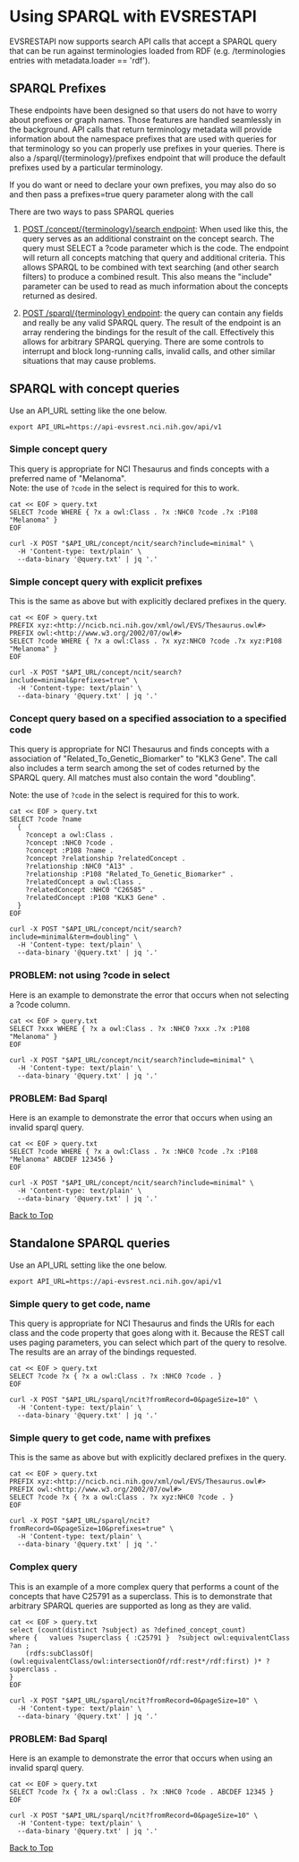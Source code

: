 # Using SPARQL with EVSRESTAPI

EVSRESTAPI now supports search API calls that accept a SPARQL query that can be
run against terminologies loaded from RDF (e.g. /terminologies entries with
metadata.loader == 'rdf').

## SPARQL Prefixes

These endpoints have been designed so that users do not have to worry about
prefixes or graph names. Those features are handled seamlessly in the background.
API calls that return terminology metadata will provide information about the
namespace prefixes that are used with queries for that terminology so you can
properly use prefixes in your queries.  There is also a /sparql/{terminology}/prefixes 
endpoint that will produce the default prefixes used by a particular terminology.

If you do want or need to declare your own prefixes, you may also do so and then
pass a prefixes=true query parameter along with the call


There are two ways to pass SPARQL queries

1. [POST /concept/{terminology}/search endpoint](#sparql-with-concept-queries):
   When used like this, the query serves as an additional constraint on the concept
   search. The query must SELECT a ?code parameter which is the code. The endpoint will
   return all concepts matching that query and additional criteria. This allows SPARQL to
   be combined with text searching (and other search filters) to produce a combined result.
   This also means the "include" parameter can be used to read as much information about
   the concepts returned as desired.

2. [POST /sparql/{terminology} endpoint](#standalone-sparql-queries):
   the query can contain any fields and really be any valid SPARQL query. The result of the
   endpoint is an array rendering the bindings for the result of the call. Effectively this
   allows for arbitrary SPARQL querying. There are some controls to interrupt and block
   long-running calls, invalid calls, and other similar situations that may cause problems.

## SPARQL with concept queries

Use an API_URL setting like the one below.

`export API_URL=https://api-evsrest.nci.nih.gov/api/v1`

### Simple concept query

This query is appropriate for NCI Thesaurus and finds concepts with a preferred name of "Melanoma".  
Note: the use of `?code` in the select is required for this to work.

```
cat << EOF > query.txt
SELECT ?code WHERE { ?x a owl:Class . ?x :NHC0 ?code .?x :P108 "Melanoma" }
EOF

curl -X POST "$API_URL/concept/ncit/search?include=minimal" \
  -H 'Content-type: text/plain' \
  --data-binary '@query.txt' | jq '.'
```

### Simple concept query with explicit prefixes

This is the same as above but with explicitly declared prefixes in the query.

```
cat << EOF > query.txt
PREFIX xyz:<http://ncicb.nci.nih.gov/xml/owl/EVS/Thesaurus.owl#>
PREFIX owl:<http://www.w3.org/2002/07/owl#>
SELECT ?code WHERE { ?x a owl:Class . ?x xyz:NHC0 ?code .?x xyz:P108 "Melanoma" }
EOF

curl -X POST "$API_URL/concept/ncit/search?include=minimal&prefixes=true" \
  -H 'Content-type: text/plain' \
  --data-binary '@query.txt' | jq '.'
```

### Concept query based on a specified association to a specified code

This query is appropriate for NCI Thesaurus and finds concepts with a association of 
"Related_To_Genetic_Biomarker" to "KLK3 Gene". The call also includes a term search
among the set of codes returned by the SPARQL query. All matches must also contain
the word "doubling".

Note: the use of `?code` in the select is required for this to work.

```
cat << EOF > query.txt
SELECT ?code ?name
  { 
    ?concept a owl:Class . 
    ?concept :NHC0 ?code . 
    ?concept :P108 ?name . 
    ?concept ?relationship ?relatedConcept . 
    ?relationship :NHC0 "A13" . 
    ?relationship :P108 "Related_To_Genetic_Biomarker" .
    ?relatedConcept a owl:Class .
    ?relatedConcept :NHC0 "C26585" .
    ?relatedConcept :P108 "KLK3 Gene" .
  }
EOF

curl -X POST "$API_URL/concept/ncit/search?include=minimal&term=doubling" \
  -H 'Content-type: text/plain' \
  --data-binary '@query.txt' | jq '.'
```

### PROBLEM: not using ?code in select

Here is an example to demonstrate the error that occurs when not selecting a ?code column.

```
cat << EOF > query.txt
SELECT ?xxx WHERE { ?x a owl:Class . ?x :NHC0 ?xxx .?x :P108 "Melanoma" }
EOF

curl -X POST "$API_URL/concept/ncit/search?include=minimal" \
  -H 'Content-type: text/plain' \
  --data-binary '@query.txt' | jq '.'
```

### PROBLEM: Bad Sparql

Here is an example to demonstrate the error that occurs when using an invalid sparql query.

```
cat << EOF > query.txt
SELECT ?code WHERE { ?x a owl:Class . ?x :NHC0 ?code .?x :P108 "Melanoma" ABCDEF 123456 }
EOF

curl -X POST "$API_URL/concept/ncit/search?include=minimal" \
  -H 'Content-type: text/plain' \
  --data-binary '@query.txt' | jq '.'
```

[Back to Top](#using-sparql-with-evsrestapi)

## Standalone SPARQL queries

Use an API_URL setting like the one below.

`export API_URL=https://api-evsrest.nci.nih.gov/api/v1`

### Simple query to get code, name

This query is appropriate for NCI Thesaurus and finds the URIs for each class
and the code property that goes along with it. Because the REST call uses paging
parameters, you can select which part of the query to resolve. The results are
an array of the bindings requested.

```
cat << EOF > query.txt
SELECT ?code ?x { ?x a owl:Class . ?x :NHC0 ?code . }
EOF

curl -X POST "$API_URL/sparql/ncit?fromRecord=0&pageSize=10" \
  -H 'Content-type: text/plain' \
  --data-binary '@query.txt' | jq '.'
```

### Simple query to get code, name with prefixes

This is the same as above but with explicitly declared prefixes in the query.

```
cat << EOF > query.txt
PREFIX xyz:<http://ncicb.nci.nih.gov/xml/owl/EVS/Thesaurus.owl#>
PREFIX owl:<http://www.w3.org/2002/07/owl#>
SELECT ?code ?x { ?x a owl:Class . ?x xyz:NHC0 ?code . }
EOF

curl -X POST "$API_URL/sparql/ncit?fromRecord=0&pageSize=10&prefixes=true" \
  -H 'Content-type: text/plain' \
  --data-binary '@query.txt' | jq '.'
```

### Complex query

This is an example of a more complex query that performs a count of the
concepts that have C25791 as a superclass.  This is to demonstrate that arbitrary
SPARQL queries are supported as long as they are valid.

```
cat << EOF > query.txt
select (count(distinct ?subject) as ?defined_concept_count)
where {   values ?superclass { :C25791 }  ?subject owl:equivalentClass ?an ;
    (rdfs:subClassOf|(owl:equivalentClass/owl:intersectionOf/rdf:rest*/rdf:first) )* ?superclass . 
}
EOF

curl -X POST "$API_URL/sparql/ncit?fromRecord=0&pageSize=10" \
  -H 'Content-type: text/plain' \
  --data-binary '@query.txt' | jq '.'
```

### PROBLEM: Bad Sparql

Here is an example to demonstrate the error that occurs when using an invalid sparql query.

```
cat << EOF > query.txt
SELECT ?code ?x { ?x a owl:Class . ?x :NHC0 ?code . ABCDEF 12345 }
EOF

curl -X POST "$API_URL/sparql/ncit?fromRecord=0&pageSize=10" \
  -H 'Content-type: text/plain' \
  --data-binary '@query.txt' | jq '.'
```

[Back to Top](#using-sparql-with-evsrestapi)
